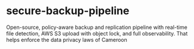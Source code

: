 # secure-backup-pipeline
Open-source, policy-aware backup and replication pipeline with real-time file detection, AWS S3 upload with object lock, and full observability. That helps enforce the data privacy laws of Cameroon 
